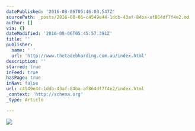 ```yaml
---
datePublished: '2016-08-06T05:46:03.547Z'
sourcePath: _posts/2016-08-06-c4549e44-1ddb-43af-84ba-af864df7f4e2.md
author: []
via: {}
dateModified: '2016-08-06T05:45:57.391Z'
title: ''
publisher:
  name: ' '
  url: 'http://www.thetadebharding.com.au/index.html'
description: ''
starred: true
inFeed: true
hasPage: true
inNav: false
url: c4549e44-1ddb-43af-84ba-af864df7f4e2/index.html
_context: 'http://schema.org'
_type: Article

---
```

![](https://the-grid-user-content.s3-us-west-2.amazonaws.com/eaf567be-85e2-4ffd-b009-324323c05d11.jpg)